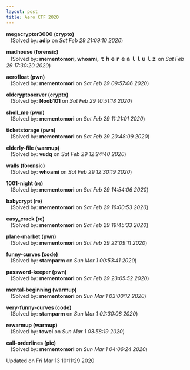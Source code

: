 ```yaml
---
layout: post
title: Aero CTF 2020
---
```


<!--break-->

**megacryptor3000 (crypto)**  
&nbsp;&nbsp;&nbsp;(Solved by: **adip** on _Sat Feb 29 21:09:10 2020_)  
  
**madhouse (forensic)**  
&nbsp;&nbsp;&nbsp;(Solved by: **mementomori, whoami, ｔｈｅｒｅａｌｌｕｌｚ** on _Sat Feb 29 17:30:20 2020_)  
  
**aerofloat (pwn)**  
&nbsp;&nbsp;&nbsp;(Solved by: **mementomori** on _Sat Feb 29 09:57:06 2020_)  
  
**oldcryptoserver (crypto)**  
&nbsp;&nbsp;&nbsp;(Solved by: **Noob101** on _Sat Feb 29 10:51:18 2020_)  
  
**shell_me (pwn)**  
&nbsp;&nbsp;&nbsp;(Solved by: **mementomori** on _Sat Feb 29 11:21:01 2020_)  
  
**ticketstorage (pwn)**  
&nbsp;&nbsp;&nbsp;(Solved by: **mementomori** on _Sat Feb 29 20:48:09 2020_)  
  
**elderly-file (warmup)**  
&nbsp;&nbsp;&nbsp;(Solved by: **vudq** on _Sat Feb 29 12:24:40 2020_)  
  
**walls (forensic)**  
&nbsp;&nbsp;&nbsp;(Solved by: **whoami** on _Sat Feb 29 12:30:19 2020_)  
  
**1001-night (re)**  
&nbsp;&nbsp;&nbsp;(Solved by: **mementomori** on _Sat Feb 29 14:54:06 2020_)  
  
**babycrypt (re)**  
&nbsp;&nbsp;&nbsp;(Solved by: **mementomori** on _Sat Feb 29 16:00:53 2020_)  
  
**easy_crack (re)**  
&nbsp;&nbsp;&nbsp;(Solved by: **mementomori** on _Sat Feb 29 19:45:33 2020_)  
  
**plane-market (pwn)**  
&nbsp;&nbsp;&nbsp;(Solved by: **mementomori** on _Sat Feb 29 22:09:11 2020_)  
  
**funny-curves (code)**  
&nbsp;&nbsp;&nbsp;(Solved by: **stamparm** on _Sun Mar  1 00:53:41 2020_)  
  
**password-keeper (pwn)**  
&nbsp;&nbsp;&nbsp;(Solved by: **mementomori** on _Sat Feb 29 23:05:52 2020_)  
  
**mental-beginning (warmup)**  
&nbsp;&nbsp;&nbsp;(Solved by: **mementomori** on _Sun Mar  1 03:00:12 2020_)  
  
**very-funny-curves (code)**  
&nbsp;&nbsp;&nbsp;(Solved by: **stamparm** on _Sun Mar  1 02:30:08 2020_)  
  
**rewarmup (warmup)**  
&nbsp;&nbsp;&nbsp;(Solved by: **towel** on _Sun Mar  1 03:58:19 2020_)  
  
**call-orderlines (pic)**  
&nbsp;&nbsp;&nbsp;(Solved by: **mementomori** on _Sun Mar  1 04:06:24 2020_)  
  


Updated on Fri Mar 13 10:11:29 2020
